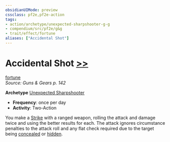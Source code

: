 ```yaml
---
obsidianUIMode: preview
cssclass: pf2e,pf2e-action
tags:
- action/archetype/unexpected-sharpshooter-g-g
- compendium/src/pf2e/g&g
- trait/effect/fortune
aliases: ["Accidental Shot"]
---
```

# Accidental Shot [>>](chapter-9-playing-the-game.md#Actions "Two-Action")
[fortune](fortune.md)  
*Source: Guns & Gears p. 142*  

**Archetype** [Unexpected Sharpshooter](../../compendium/character/archetypes/unexpected-sharpshooter-g-g.md)
- **Frequency**: once per day
- **Activity**: Two-Action

You make a [Strike](strike.md) with a ranged weapon, rolling the attack and damage twice and using the better results for each. The attack ignores circumstance penalties to the attack roll and any flat check required due to the target being [concealed](conditions.md#Concealed) or [hidden](conditions.md#Hidden).